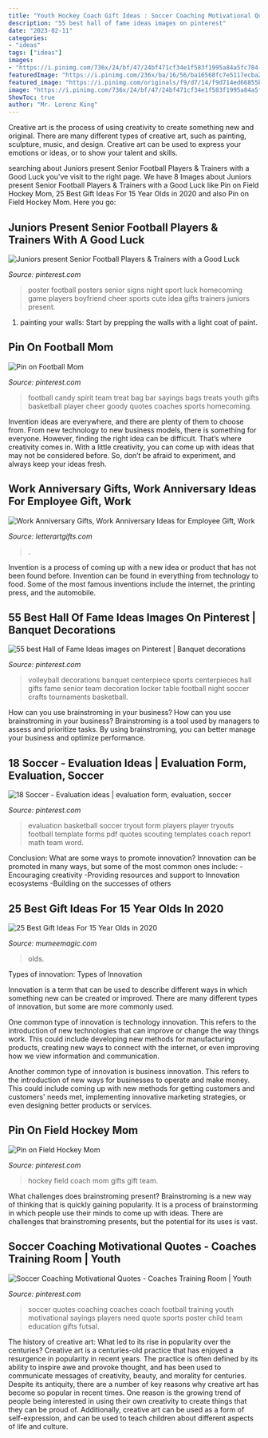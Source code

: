 ```yaml
---
title: "Youth Hockey Coach Gift Ideas : Soccer Coaching Motivational Quotes"
description: "55 best hall of fame ideas images on pinterest"
date: "2023-02-11"
categories:
- "ideas"
tags: ["ideas"]
images:
- "https://i.pinimg.com/736x/24/bf/47/24bf471cf34e1f583f1995a84a5fc784--football-team-spirit-youth-football.jpg"
featuredImage: "https://i.pinimg.com/236x/ba/16/56/ba16568fc7e5117ecba2ca657dc5add4.jpg"
featured_image: "https://i.pinimg.com/originals/f9/d7/14/f9d714ed66855be57864536d6843247e.jpg"
image: "https://i.pinimg.com/736x/24/bf/47/24bf471cf34e1f583f1995a84a5fc784--football-team-spirit-youth-football.jpg"
ShowToc: true
author: "Mr. Lorenz King"
---
```



Creative art is the process of using creativity to create something new and original. There are many different types of creative art, such as painting, sculpture, music, and design. Creative art can be used to express your emotions or ideas, or to show your talent and skills.

	

		
searching about Juniors present Senior Football Players &amp; Trainers with a Good Luck you've visit to the right page. We have 8 Images about Juniors present Senior Football Players &amp; Trainers with a Good Luck like Pin on Field Hockey Mom, 25 Best Gift Ideas For 15 Year Olds in 2020 and also Pin on Field Hockey Mom. Here you go:
		
    
## Juniors Present Senior Football Players &amp; Trainers With A Good Luck

<img loading=lazy src="https://i.pinimg.com/originals/f9/d7/14/f9d714ed66855be57864536d6843247e.jpg" onerror="this.onerror=null;this.src='https://tse4.mm.bing.net/th?id=OIP.pnqXLjBnxACG6jnbvQK9RAHaE8&amp;pid=15.1';" alt="Juniors present Senior Football Players &amp; Trainers with a Good Luck">

_Source: pinterest.com_

>poster football posters senior signs night sport luck homecoming game players boyfriend cheer sports cute idea gifts trainers juniors present. 

	

1. painting your walls: Start by prepping the walls with a light coat of paint.

    
## Pin On Football Mom

<img loading=lazy src="https://i.pinimg.com/736x/24/bf/47/24bf471cf34e1f583f1995a84a5fc784--football-team-spirit-youth-football.jpg" onerror="this.onerror=null;this.src='https://tse1.mm.bing.net/th?id=OIP.EzYHMk9INz9baHmq7caFvQHaJ3&amp;pid=15.1';" alt="Pin on Football Mom">

_Source: pinterest.com_

>football candy spirit team treat bag bar sayings bags treats youth gifts basketball player cheer goody quotes coaches sports homecoming. 

	

Invention ideas are everywhere, and there are plenty of them to choose from. From new technology to new business models, there is something for everyone. However, finding the right idea can be difficult. That’s where creativity comes in. With a little creativity, you can come up with ideas that may not be considered before. So, don’t be afraid to experiment, and always keep your ideas fresh.

    
## Work Anniversary Gifts, Work Anniversary Ideas For Employee Gift, Work

<img loading=lazy src="https://cdn.shopify.com/s/files/1/0081/7466/5824/products/il_fullxfull.1251273799_max9.jpg?v=1549639410" onerror="this.onerror=null;this.src='https://tse3.mm.bing.net/th?id=OIP.P_uwDsRZOAyMPzDaw0wdLgHaF0&amp;pid=15.1';" alt="Work Anniversary Gifts, Work Anniversary Ideas for Employee Gift, Work">

_Source: letterartgifts.com_

>. 

	

Invention is a process of coming up with a new idea or product that has not been found before. Invention can be found in everything from technology to food. Some of the most famous inventions include the internet, the printing press, and the automobile.

    
## 55 Best Hall Of Fame Ideas Images On Pinterest | Banquet Decorations

<img loading=lazy src="https://i.pinimg.com/736x/32/83/fc/3283fc83de0dfe1db858dfea7716f90f--volleyball-decorations-volleyball-party.jpg" onerror="this.onerror=null;this.src='https://tse4.mm.bing.net/th?id=OIP.htfkw4jU0JQiUl54-Yv5kAHaJ3&amp;pid=15.1';" alt="55 best Hall of Fame Ideas images on Pinterest | Banquet decorations">

_Source: pinterest.com_

>volleyball decorations banquet centerpiece sports centerpieces hall gifts fame senior team decoration locker table football night soccer crafts tournaments basketball. 

	

How can you use brainstroming in your business?
How can you use brainstroming in your business? Brainstroming is a tool used by managers to assess and prioritize tasks. By using brainstroming, you can better manage your business and optimize performance.

    
## 18 Soccer - Evaluation Ideas | Evaluation Form, Evaluation, Soccer

<img loading=lazy src="https://i.pinimg.com/236x/ba/16/56/ba16568fc7e5117ecba2ca657dc5add4.jpg" onerror="this.onerror=null;this.src='https://tse4.mm.bing.net/th?id=OIP.svYdLeXIC_LSo6muVGMWVgAAAA&amp;pid=15.1';" alt="18 Soccer - Evaluation ideas | evaluation form, evaluation, soccer">

_Source: pinterest.com_

>evaluation basketball soccer tryout form players player tryouts football template forms pdf quotes scouting templates coach report math team word. 

	

Conclusion: What are some ways to promote innovation?
Innovation can be promoted in many ways, but some of the most common ones include: 
-Encouraging creativity 
-Providing resources and support to Innovation ecosystems 
-Building on the successes of others

    
## 25 Best Gift Ideas For 15 Year Olds In 2020

<img loading=lazy src="https://mumeemagic.com/wp-content/uploads/2019/08/teenage-boy-1.png" onerror="this.onerror=null;this.src='https://tse4.mm.bing.net/th?id=OIP.YEA15z1ZEUIKvLuFiHaz0gHaE8&amp;pid=15.1';" alt="25 Best Gift Ideas For 15 Year Olds in 2020">

_Source: mumeemagic.com_

>olds. 

	

Types of innovation:
Types of Innovation

Innovation is a term that can be used to describe different ways in which something new can be created or improved. There are many different types of innovation, but some are more commonly used.

One common type of innovation is technology innovation. This refers to the introduction of new technologies that can improve or change the way things work. This could include developing new methods for manufacturing products, creating new ways to connect with the internet, or even improving how we view information and communication.

Another common type of innovation is business innovation. This refers to the introduction of new ways for businesses to operate and make money. This could include coming up with new methods for getting customers and customers' needs met, implementing innovative marketing strategies, or even designing better products or services.

    
## Pin On Field Hockey Mom

<img loading=lazy src="https://i.pinimg.com/736x/dc/bc/97/dcbc97cc56d2b11b9b2adad3141741a0--hockey-mom-field-hockey.jpg" onerror="this.onerror=null;this.src='https://tse1.mm.bing.net/th?id=OIP.k6iwqsE5Im30Ftn0aA1KlwAAAA&amp;pid=15.1';" alt="Pin on Field Hockey Mom">

_Source: pinterest.com_

>hockey field coach mom gifts gift team. 

	

What challenges does brainstroming present?
Brainstroming is a new way of thinking that is quickly gaining popularity. It is a process of brainstorming in which people use their minds to come up with ideas. There are challenges that brainstroming presents, but the potential for its uses is vast.

    
## Soccer Coaching Motivational Quotes - Coaches Training Room | Youth

<img loading=lazy src="https://i.pinimg.com/originals/ce/35/4b/ce354bde6acfb8b2245f5243ca3ea1e2.jpg" onerror="this.onerror=null;this.src='https://tse2.mm.bing.net/th?id=OIP.bNDE_YyQs_58Ury1YVh2TAHaHa&amp;pid=15.1';" alt="Soccer Coaching Motivational Quotes - Coaches Training Room | Youth">

_Source: pinterest.com_

>soccer quotes coaching coaches coach football training youth motivational sayings players need quote sports poster child team education gifts futsal. 

	

The history of creative art: What led to its rise in popularity over the centuries?
Creative art is a centuries-old practice that has enjoyed a resurgence in popularity in recent years. The practice is often defined by its ability to inspire awe and provoke thought, and has been used to communicate messages of creativity, beauty, and morality for centuries. Despite its antiquity, there are a number of key reasons why creative art has become so popular in recent times. One reason is the growing trend of people being interested in using their own creativity to create things that they can be proud of. Additionally, creative art can be used as a form of self-expression, and can be used to teach children about different aspects of life and culture.

